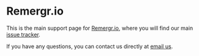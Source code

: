 # Remergr.io

This is the main support page for [Remergr.io](https://remergr.io), where you will find our main [issue tracker](https://github.com/Remergr-io/Remergr-io/issues?q=is%3Aopen+is%3Aissue+sort%3Acomments-desc).

If you have any questions, you can contact us directly at [email us](mailto:support@remergr.io).
